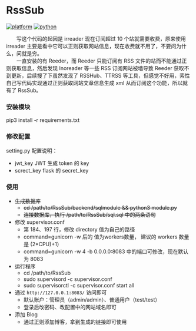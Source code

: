 # RssSub

[![platform](https://img.shields.io/static/v1?label=platform&message=macOS%20|%20Linux&color=172b43)](https://github.com/reber0/Rpscan/tree/master)
[![python](https://img.shields.io/static/v1?label=python&message=3.9&color=346fb0)](https://www.python.org/)

&emsp;&emsp;写这个代码的起因是 irreader 现在订阅超过 10 个站就需要收费，原来使用 irreader 主要是看中它可以正则获取网站信息，现在收费就不用了，不要问为什么，问就是穷。  
&emsp;&emsp;一直安装的有 Reeder，而 Reeder 只能订阅有 RSS 文件的站而不能通过正则获取信息，然后发现 Inoreader 等一些 RSS 订阅网站被墙导致 Reeder 获取不到更新，后续搜了下虽然发现了 RSSHub、TTRSS 等工具，但感觉不好用，索性自己写代码实现通过正则获取网站文章信息生成 xml 从而订阅这个功能，所以就有了 RssSub。

### 安装模块
pip3 install -r requirements.txt

### 修改配置
setting.py 配置说明：
* jwt_key  JWT 生成 token 的 key
* screct_key  flask 的 secret_key

### 使用
* ~~生成数据库~~
    * ~~cd /path/to/RssSub/backend/sqlmodule && python3 module.py~~
    * ~~连接数据库，执行 /path/to/RssSub/sql.sql 中的两条语句~~
* 修改 supervisor.conf
    * 第 184、197 行，修改 directory 值为自己的路径
    * command=gunicorn -w 后的 值为workers数量， 建议的 workers 数量是 (2\*CPU)+1）
    * command=gunicorn -w 4 -b 0.0.0.0:8083 中的端口可修改，现在默认为 8083
* 运行程序
    * cd /path/to/RssSub
    * sudo supervisord -c supervisor.conf
    * sudo supervisorctl -c supervisor.conf start all
* 通过 `http://127.0.0.1:8083/` 访问即可
    * 默认账户：管理员（admin/admin）、普通用户（test/test）
    * 登录后改密码、改配置中的网站域名即可
* 添加 Blog
    * 通过正则添加博客，拿到生成的链接即可使用
